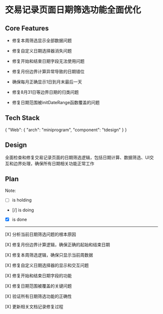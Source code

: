 # 交易记录页面日期筛选功能全面优化

## Core Features

- 修复本周筛选显示全部数据问题

- 修复自定义日期选择器消失问题

- 修复开始和结束日期字段无法使用问题

- 修复月份边界计算异常导致的日期错位

- 确保每月正确显示1日到月末最后一天

- 修复8月31日等边界日期的归类问题

- 修复日期范围被initDateRange函数覆盖的问题

## Tech Stack

{
  "Web": {
    "arch": "miniprogram",
    "component": "tdesign"
  }
}

## Design

全面检查和修复交易记录页面的日期筛选逻辑，包括日期计算、数据筛选、UI交互和边界处理，确保所有日期相关功能正常工作

## Plan

Note: 

- [ ] is holding
- [/] is doing
- [X] is done

---

[X] 分析当前日期筛选问题的根本原因

[X] 修复月份边界计算逻辑，确保正确的起始和结束日期

[X] 修复本周筛选逻辑，确保只显示当前周数据

[X] 修复自定义日期选择器的显示和交互问题

[X] 修复开始和结束日期字段的功能

[X] 修复日期范围被覆盖的关键问题

[X] 验证所有日期筛选功能的正确性

[X] 更新相关文档记录修复过程
